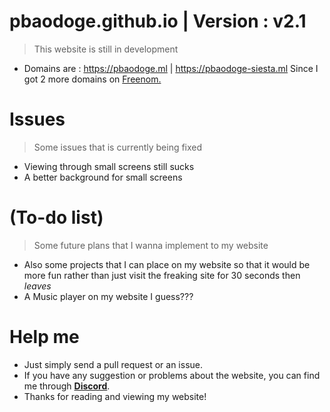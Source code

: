 # pbaodoge.github.io | Version : v2.1
>This website is still in development
* Domains are : https://pbaodoge.ml | https://pbaodoge-siesta.ml Since I got 2 more domains on [Freenom.](https://freenom.com)


# Issues
>Some issues that is currently being fixed 
* Viewing through small screens still sucks
* A better background for small screens


# (To-do list)
>Some future plans that I wanna implement to my website
* Also some projects that I can place on my website so that it would be more fun rather than just visit the freaking site for 30 seconds then *leaves*
* A Music player on my website I guess???


# Help me 
* Just simply send a pull request or an issue.
* If you have any suggestion or problems about the website, you can find me through [**Discord**](https://discord.gg/9y7Uc4kxgh).
* Thanks for reading and viewing my website!
